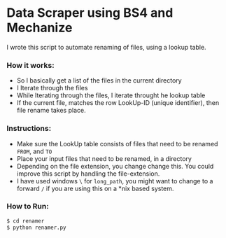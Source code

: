 # Data Scraper using BS4 and Mechanize


I wrote this script to automate renaming of files, using a lookup table.

### How it works:
- So I basically get a list of the files in the current directory
- I Iterate through the files
- While Iterating through the files, I iterate throught he lookup table
- If the current file, matches the row LookUp-ID (unique identifier), then file rename takes place.


### Instructions:

- Make sure the LookUp table consists of files that need to be renamed `FROM`, and `TO`
- Place your input files that need to be renamed, in a directory
- Depending on the file extension, you change change this. You could improve this script by handling the file-extension.
- I have used windows `\` for `long_path`, you might want to change to a forward `/` if you are using this on a *nix based system.

### How to Run:

```sh
$ cd renamer
$ python renamer.py
```

